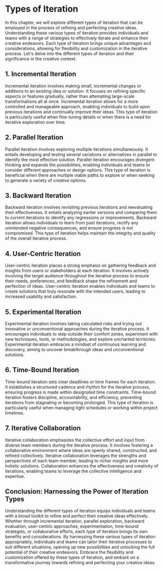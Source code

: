 Types of Iteration
===========================

In this chapter, we will explore different types of iteration that can be employed in the process of refining and perfecting creative ideas. Understanding these various types of iteration provides individuals and teams with a range of strategies to effectively iterate and enhance their creative endeavors. Each type of iteration brings unique advantages and considerations, allowing for flexibility and customization in the iterative process. Let's delve into the different types of iteration and their significance in the creative context.

1\. **Incremental Iteration**
----------------------------

Incremental iteration involves making small, incremental changes or additions to an existing idea or solution. It focuses on refining specific aspects or features gradually, rather than attempting large-scale transformations all at once. Incremental iteration allows for a more controlled and manageable approach, enabling individuals to build upon previous iterations and continually improve their ideas. This type of iteration is particularly useful when fine-tuning details or when there is a need for iterative exploration over time.

2\. **Parallel Iteration**
-------------------------

Parallel iteration involves exploring multiple iterations simultaneously. It entails developing and testing several variations or alternatives in parallel to identify the most effective solution. Parallel iteration encourages divergent thinking and expands the possibilities, enabling individuals and teams to consider different approaches or design options. This type of iteration is beneficial when there are multiple viable paths to explore or when seeking to generate a variety of creative options.

3\. **Backward Iteration**
-------------------------

Backward iteration involves revisiting previous iterations and reevaluating their effectiveness. It entails analyzing earlier versions and comparing them to current iterations to identify any regressions or improvements. Backward iteration allows individuals to learn from past iterations, rectify any unintended negative consequences, and ensure progress is not compromised. This type of iteration helps maintain the integrity and quality of the overall iterative process.

4\. **User-Centric Iteration**
-----------------------------

User-centric iteration places a strong emphasis on gathering feedback and insights from users or stakeholders at each iteration. It involves actively involving the target audience throughout the iterative process to ensure their needs, preferences, and feedback shape the refinement and perfection of ideas. User-centric iteration enables individuals and teams to create solutions that truly resonate with the intended users, leading to increased usability and satisfaction.

5\. **Experimental Iteration**
-----------------------------

Experimental iteration involves taking calculated risks and trying out innovative or unconventional approaches during the iterative process. It encourages individuals to step outside their comfort zones, experiment with new techniques, tools, or methodologies, and explore uncharted territories. Experimental iteration embraces a mindset of continuous learning and discovery, aiming to uncover breakthrough ideas and unconventional solutions.

6\. **Time-Bound Iteration**
---------------------------

Time-bound iteration sets clear deadlines or time frames for each iteration. It establishes a structured cadence and rhythm for the iterative process, ensuring progress is made within designated time constraints. Time-bound iteration fosters discipline, accountability, and efficiency, preventing iterations from stagnating or becoming prolonged. This type of iteration is particularly useful when managing tight schedules or working within project timelines.

7\. **Iterative Collaboration**
------------------------------

Iterative collaboration emphasizes the collective effort and input from diverse team members during the iterative process. It involves fostering a collaborative environment where ideas are openly shared, constructed, and refined collectively. Iterative collaboration leverages the strengths and perspectives of each team member, leading to richer insights and more holistic solutions. Collaboration enhances the effectiveness and creativity of iterations, enabling teams to leverage the collective intelligence and expertise.

Conclusion: Harnessing the Power of Iteration Types
---------------------------------------------------

Understanding the different types of iteration equips individuals and teams with a broad toolkit to refine and perfect their creative ideas effectively. Whether through incremental iteration, parallel exploration, backward evaluation, user-centric approaches, experimentation, time-bound strategies, or collaborative efforts, each type of iteration brings its own benefits and considerations. By harnessing these various types of iteration appropriately, individuals and teams can tailor their iterative processes to suit different situations, opening up new possibilities and unlocking the full potential of their creative endeavors. Embrace the flexibility and customization offered by these types of iteration, and embark on a transformative journey towards refining and perfecting your creative ideas.
